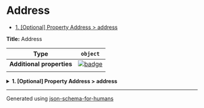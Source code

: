 # Address

- [1. [Optional] Property Address > address](#address)

**Title:** Address

| Type                      | `object`                                                                                                            |
| ------------------------- | ------------------------------------------------------------------------------------------------------------------- |
| **Additional properties** | [![badge](https://img.shields.io/badge/Any+type-allowed-green)](# "Additional Properties of any type are allowed.") |
|                           |                                                                                                                     |

<details>
<summary><strong> <a name="address"></a>1. [Optional] Property Address > address</strong>  

</summary>
<blockquote>

| Type | `array` |
| ---- | ------- |
|      |         |

|                      | Array restrictions |
| -------------------- | ------------------ |
| **Min items**        | N/A                |
| **Max items**        | N/A                |
| **Items unicity**    | False              |
| **Additional items** | True               |
| **Tuple validation** | See below          |
|                      |                    |

**Example:** 

```json
[
    1600,
    "Pennsylvania",
    "Avenue",
    "NW",
    "Washington"
]
```

</blockquote>
</details>

----------------------------------------------------------------------------------------------------------------------------
Generated using [json-schema-for-humans](https://github.com/coveooss/json-schema-for-humans)